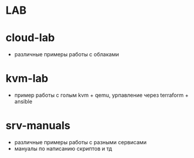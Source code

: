 # LAB

# cloud-lab
- различные примеры работы с облаками 

# kvm-lab
- пример работы с голым kvm + qemu, урпавление через terraform + ansible

# srv-manuals
- различные примеры работы с разными сервисами 
- мануалы по написанию скриптов и тд

